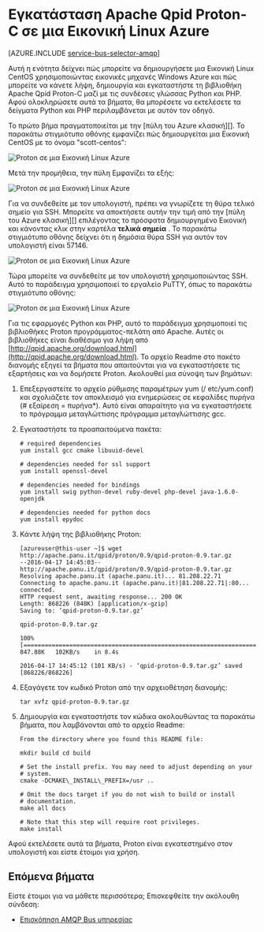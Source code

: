 <properties 
    pageTitle="Πώς να εγκαταστήσετε Apache Qpid Proton-C σε μια Εικονική Linux | Microsoft Azure"
    description="Πώς μπορείτε να δημιουργήσετε μια Εικονική Linux CentOS χρησιμοποιώντας εικονικές μηχανές Windows Azure και πώς μπορείτε να δημιουργήσετε και να εγκαταστήσετε τη βιβλιοθήκη Apache Qpid Proton-C."
    services="service-bus"
    documentationCenter="na"
    authors="sethmanheim"
    manager="timlt"
    editor="" /> 
<tags 
    ms.service="service-bus"
    ms.devlang="na"
    ms.topic="article"
    ms.tgt_pltfrm="na"
    ms.workload="na"
    ms.date="09/29/2016"
    ms.author="sethm" />

# <a name="install-apache-qpid-proton-c-on-an-azure-linux-vm"></a>Εγκατάσταση Apache Qpid Proton-C σε μια Εικονική Linux Azure

[AZURE.INCLUDE [service-bus-selector-amqp](../../includes/service-bus-selector-amqp.md)]

Αυτή η ενότητα δείχνει πώς μπορείτε να δημιουργήσετε μια Εικονική Linux CentOS χρησιμοποιώντας εικονικές μηχανές Windows Azure και πώς μπορείτε να κάνετε λήψη, δημιουργία και εγκαταστήστε τη βιβλιοθήκη Apache Qpid Proton-C μαζί με τις συνδέσεις γλώσσας Python και PHP. Αφού ολοκληρώσετε αυτά τα βήματα, θα μπορέσετε να εκτελέσετε τα δείγματα Python και PHP περιλαμβάνεται με αυτόν τον οδηγό.

Το πρώτο βήμα πραγματοποιείται με την [πύλη του Azure κλασική][]. Το παρακάτω στιγμιότυπο οθόνης εμφανίζει πώς δημιουργείται μια Εικονική CentOS με το όνομα "scott-centos":

![Proton σε μια Εικονική Linux Azure][0]

Μετά την προμήθεια, την πύλη Εμφανίζει τα εξής:

![Proton σε μια Εικονική Linux Azure][1]

Για να συνδεθείτε με τον υπολογιστή, πρέπει να γνωρίζετε τη θύρα τελικό σημείο για SSH. Μπορείτε να αποκτήσετε αυτήν την τιμή από την [πύλη του Azure κλασική][] επιλέγοντας το πρόσφατα δημιουργημένο Εικονική και κάνοντας κλικ στην καρτέλα **τελικά σημεία** . Το παρακάτω στιγμιότυπο οθόνης δείχνει ότι η δημόσια θύρα SSH για αυτόν τον υπολογιστή είναι 57146.

![Proton σε μια Εικονική Linux Azure][2]

Τώρα μπορείτε να συνδεθείτε με τον υπολογιστή χρησιμοποιώντας SSH. Αυτό το παράδειγμα χρησιμοποιεί το εργαλείο PuTTY, όπως το παρακάτω στιγμιότυπο οθόνης:

![Proton σε μια Εικονική Linux Azure][3]

Για τις εφαρμογές Python και PHP, αυτό το παράδειγμα χρησιμοποιεί τις βιβλιοθήκες Proton προγράμματος-πελάτη από Apache. Αυτές οι βιβλιοθήκες είναι διαθέσιμο για λήψη από [http://qpid.apache.org/download.html](http://qpid.apache.org/download.html). Το αρχείο Readme στο πακέτο διανομής εξηγεί τα βήματα που απαιτούνται για να εγκαταστήσετε τις εξαρτήσεις και να δομήσετε Proton. Ακολουθεί μια σύνοψη των βημάτων:

1.  Επεξεργαστείτε το αρχείο ρύθμισης παραμέτρων yum (/ etc/yum.conf) και σχολιάζετε τον αποκλεισμό για ενημερώσεις σε κεφαλίδες πυρήνα (\# εξαίρεση = πυρήνα\*). Αυτό είναι απαραίτητο για να εγκαταστήσετε το πρόγραμμα μεταγλώττισης πρόγραμμα μεταγλώττισης gcc.

2.  Εγκαταστήστε τα προαπαιτούμενα πακέτα:

    ```
    # required dependencies 
    yum install gcc cmake libuuid-devel
    
    # dependencies needed for ssl support
    yum install openssl-devel
    
    # dependencies needed for bindings
    yum install swig python-devel ruby-devel php-devel java-1.6.0-openjdk
    
    # dependencies needed for python docs
    yum install epydoc
    ```

1.  Κάντε λήψη της βιβλιοθήκης Proton:

    ```
    [azureuser@this-user ~]$ wget http://apache.panu.it/qpid/proton/0.9/qpid-proton-0.9.tar.gz
    --2016-04-17 14:45:03--  http://apache.panu.it/qpid/proton/0.9/qpid-proton-0.9.tar.gz
    Resolving apache.panu.it (apache.panu.it)... 81.208.22.71
    Connecting to apache.panu.it (apache.panu.it)|81.208.22.71|:80... connected.
    HTTP request sent, awaiting response... 200 OK
    Length: 868226 (848K) [application/x-gzip]
    Saving to: ‘qpid-proton-0.9.tar.gz’
    
    qpid-proton-0.9.tar.gz                               
    
    100%[====================================================================================================================>] 847.88K   102KB/s    in 8.4s    
    
    2016-04-17 14:45:12 (101 KB/s) - ‘qpid-proton-0.9.tar.gz’ saved [868226/868226]
    ```

1.  Εξαγάγετε τον κωδικό Proton από την αρχειοθέτηση διανομής:

    ```
    tar xvfz qpid-proton-0.9.tar.gz
    ```

1.  Δημιουργία και εγκαταστήστε τον κώδικα ακολουθώντας τα παρακάτω βήματα, που λαμβάνονται από το αρχείο Readme:

    ```
    From the directory where you found this README file:    
    
    mkdir build cd build
            
    # Set the install prefix. You may need to adjust depending on your      
    # system.       
    cmake -DCMAKE\_INSTALL\_PREFIX=/usr ..
            
    # Omit the docs target if you do not wish to build or install       
    # documentation.        
    make all docs
            
    # Note that this step will require root privileges.     
    make install
    ```

Αφού εκτελέσετε αυτά τα βήματα, Proton είναι εγκατεστημένο στον υπολογιστή και είστε έτοιμοι για χρήση.

## <a name="next-steps"></a>Επόμενα βήματα

Είστε έτοιμοι για να μάθετε περισσότερα; Επισκεφθείτε την ακόλουθη σύνδεση:

- [Επισκόπηση AMQP Bus υπηρεσίας][]

[Επισκόπηση AMQP Bus υπηρεσίας]: service-bus-amqp-overview.md
[0]: ./media/service-bus-amqp-apache/amqp-apache-1.png
[1]: ./media/service-bus-amqp-apache/amqp-apache-2.png
[2]: ./media/service-bus-amqp-apache/amqp-apache-3.png
[3]: ./media/service-bus-amqp-apache/amqp-apache-4.png

[Azure κλασική πύλη]: http://manage.windowsazure.com


